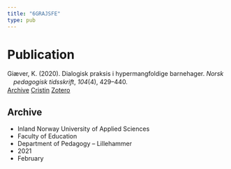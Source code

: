 ```yaml
---
title: "6GRAJSFE"
type: pub
---
```

<h1>Publication</h1>
<article id="csl-bib-container-6GRAJSFE" class="csl-bib-container">
  <div class="csl-bib-body" style="line-height: 1.35; padding-left: 1em; text-indent:-1em;">
  <div class="csl-entry">Gi&#xE6;ver, K. (2020). Dialogisk praksis i hypermangfoldige barnehager. <i>Norsk pedagogisk tidsskrift</i>, <i>104</i>(4), 429&#x2013;440.</div>
</div>
  <div class="csl-bib-buttons">
    <a href="#taxonomy-article-6GRAJSFE" class="csl-bib-button">Archive</a>
    <a href alt="Cristin URL" class="csl-bib-button">Cristin</a>
    <a href alt="Zotero URL" class="csl-bib-button">Zotero</a>
  </div>
  <div id="csl-bib-meta-container-6GRAJSFE"></div>
</article>
<div id="csl-bib-meta-6GRAJSFE" class="csl-bib-meta">
  <article id="taxonomy-article-6GRAJSFE" class="taxonomy-article">
    <h1>Archive</h1>
    <ul>
      <li>Inland Norway University of Applied Sciences</li>
      <li>Faculty of Education</li>
      <li>Department of Pedagogy – Lillehammer</li>
      <li>2021</li>
      <li>February</li>
    </ul>
  </article>
</div>
